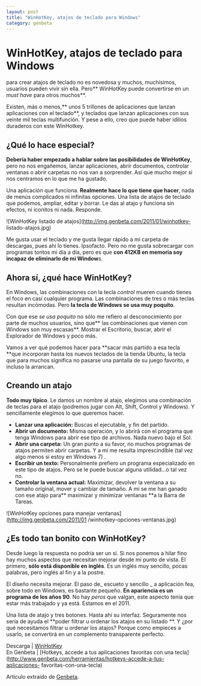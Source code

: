 ```yaml
---
layout: post
title: "WinHotKey, atajos de teclado para Windows"
category: genbeta
---
```


# WinHotKey, atajos de teclado para Windows

para crear atajos de teclado no es novedosa y muchos, muchísimos, usuarios
pueden vivir sin ella. Pero** WinHotKey puede convertirse en un _must have_
para otros muchos**.

Existen, más o menos,** unos 5 trillones de aplicaciones que lanzan
aplicaciones con el teclado**, y teclados que lanzan aplicaciones con sus
veinte mil teclas multifunción. Y pese a ello, creo que puede haber idilios
duraderos con este WinHotkey.  
  

## ¿Qué lo hace especial?

  
**Debería haber empezado a hablar sobre las posibilidades de WinHotKey**, pero no nos engañemos, lanzar aplicaciones, abrir documentos, controlar ventanas o abrir carpetas no nos van a sorprender. Así que mucho mejor si nos centramos en lo que me ha gustado.

Una aplicación que funciona. **Realmente hace lo que tiene que hacer**, nada
de menús complicados ni infinitas opciones. Una lista de atajos de teclado que
podemos, ampliar, editar y borrar. Le das al atajo y funciona sin efectos, ni
iconitos ni nada. Responde.

![WinHotKey listado de atajos](http://img.genbeta.com/2011/01/winhotkey-
listado-atajos.jpg)

Me gusta usar el teclado y me gusta llegar rápido a mi carpeta de descargas,
pues ahí lo tienes. Ipsofacto. Pero no me gusta sobrecargar con programas
tontos mi día a día, pero es que **con 412KB en memoria soy incapaz de
eliminarlo de mi Window**s.

## Ahora sí, ¿qué hace WinHotKey?

  
En Windows, las combinaciones con la tecla _control_ mueren cuando tienes el
foco en casi cualquier programa. Las combinaciones de tres o más teclas
resultan incómodas. Pero **la tecla de Windows se usa muy poquito**.

Con que ese _se usa poquito_ no sólo me refiero al desconocimiento por parte
de muchos usuarios, sino que** las combinaciones que vienen con Windows son
muy escasas**. Mostrar el Escritorio, buscar, abrir el Explorador de Windows y
poco más.

Vamos a ver qué podemos hacer para **sacar más partido a esa tecla **que
incorporan hasta los nuevos teclados de la tienda Ubuntu, la tecla que para
muchos significa no pasarse una pantalla de su juego favorito, e incluso la
arrancan.

## Creando un atajo

  
**Todo muy típico**. Le damos un nombre al atajo, elegimos una combinación de teclas para el atajo (podremos jugar con Alt, Shift, Control y Windows). Y sencillamente elegimos lo que queremos hacer. 

  * **Lanzar una aplicación:** Buscas el ejecutable, y fin del partido.
  * **Abrir un documento:** Misma operación, y lo abrirá con el programa que tenga Windows para abrir ese tipo de archivos. Nada nuevo bajo el Sol.
  * **Abrir una carpeta:** Un gran punto a su favor, no muchos programas de atajos permiten abrir carpetas. Y a mi me resulta imprescindible (tal vez algo menos si estoy en Windows 7) .
  * **Escribir un texto:** Personalmente prefiero un programa especializado en este tipo de atajos. Pero se le puede buscar alguna utilidad…o tal vez no.
  * **Controlar la ventana actual:** Maximizar, devolver la ventana a su tamaño original, mover y cambiar de tamaño. A mi se me han ganado con ese atajo para** maximizar y minimizar ventanas **a la Barra de Tareas.

![WinHotKey opciones para manejar ventanas](http://img.genbeta.com/2011/01
/winhotkey-opciones-ventanas.jpg)

## ¿Es todo tan bonito con WinHotKey?

  
Desde luego la respuesta no podría ser un sí. Si nos ponemos a hilar fino hay
muchos aspectos que necesitan mejorar desde mi punto de vista. El primero,
**sólo está disponible en inglés**. Es un inglés muy sencillo, pocas palabras,
pero inglés al fin y a la postre.

El diseño necesita mejorar. El paso de_ escueto y sencillo _ a aplicación fea,
sobre todo en Windows, es bastante pequeño. **En apariencia es un programa de
los años 90**. No hay _peros_ que valgan, este aspecto tenía que estar más
trabajado y ya está. Estamos en el 2011.

Una lista de atajo y tres botones. Hasta ahí su interfaz. Seguramente nos
sería de ayuda el **poder filtrar u ordenar los atajos en su listado **. Y
¿por qué necesitamos filtrar u ordenar los atajos? Porque como empieces a
usarlo, se convertirá en un complemento transparente perfecto.

Descarga | [WinHotKey](http://directedge.us/content/winhotkey)  
En Genbeta | [Hotkeys, accede a tus aplicaciones favoritas con una
tecla](http://www.genbeta.com/herramientas/hotkeys-accede-a-tus-aplicaciones-
favoritas-con-una-tecla)

Artículo extraído de [Genbeta](http://www.genbeta.com).